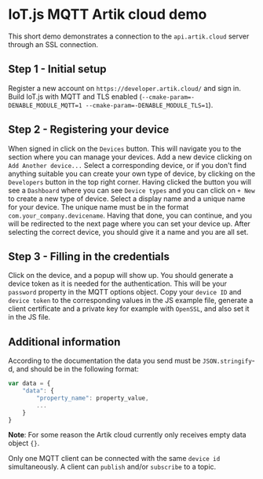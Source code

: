 # IoT.js MQTT Artik cloud demo
This short demo demonstrates a connection to the `api.artik.cloud` server through an SSL connection.

## Step 1 - Initial setup
Register a new account on `https://developer.artik.cloud/` and sign in.
Build IoT.js with MQTT and TLS enabled (`--cmake-param=-DENABLE_MODULE_MQTT=1 --cmake-param=-DENABLE_MODULE_TLS=1`).
## Step 2 - Registering your device
When signed in click on the `Devices` button. This will navigate you to the section where you can manage your devices.
Add a new device clicking on `Add Another device...`
Select a corresponding device, or if you don't find anything suitable you can create your own type of device, by clicking on the `Developers` button in the top right corner.
Having clicked the button you will see a `Dashboard` where you can see `Device types` and you can click on `+ New` to create a new type of device.
Select a display name and a unique name for your device. The unique name must be in the format `com.your_company.devicename`. Having that done, you can continue, and you will be redirected to the next page where you can set your device up. After selecting the correct device, you should give it a name and you are all set.
## Step 3 - Filling in the credentials
Click on the device, and a popup will show up. You should generate a device token as it is needed for the authentication. This will be your `password` property in the MQTT options object.
Copy your `device ID` and `device token` to the corresponding values in the JS example file, generate a client certificate and a private key for example with `OpenSSL`, and also set it in the JS file.
## Additional information
According to the documentation the data you send must be `JSON.stringify`-d, and should be in the following format:
```js
var data = {
    "data": {
        "property_name": property_value,
        ...
    }
}
```
**Note**: For some reason the Artik cloud currently only receives empty data object `{}`.

Only one MQTT client can be connected with the same `device id` simultaneously.
A client can `publish` and/or `subscribe` to a topic.
